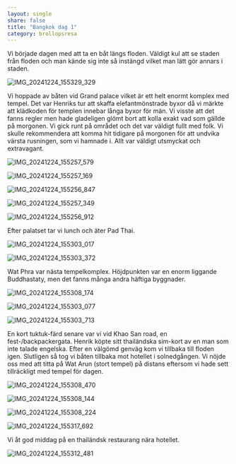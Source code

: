 ```yaml
---
layout: single
share: false
title: "Bangkok dag 1"
category: brollopsresa
---
```


Vi började dagen med att ta en båt längs floden. Väldigt kul att se staden från floden och man kände sig inte så instängd vilket man lätt gör annars i staden.

![IMG_20241224_155329_329](https://github.com/user-attachments/assets/2b9aebcb-f6f1-4908-b372-baa6aadeece2)


Vi hoppade av båten vid Grand palace vilket är ett helt enormt komplex med tempel. Det var Henriks tur att skaffa elefantmönstrade byxor då vi märkte att klädkoden för templen innebar långa byxor för män. Vi visste att det fanns regler men hade gladeligen glömt bort att kolla exakt vad som gällde på morgonen. Vi gick runt på området och det var väldigt fullt med folk. Vi skulle rekommendera att komma hit tidigare på morgonen för att undvika värsta rusningen, som vi hamnade i. Allt var väldigt utsmyckat och extravagant.

![IMG_20241224_155257_579](https://github.com/user-attachments/assets/2da5b43c-d95f-46b7-905d-d59197406201)

![IMG_20241224_155257_169](https://github.com/user-attachments/assets/5b187892-a9e6-4209-a31c-4b98e09773ac)

![IMG_20241224_155256_847](https://github.com/user-attachments/assets/95bec290-f764-4fdd-84e1-084fb6acf5b9)

![IMG_20241224_155257_349](https://github.com/user-attachments/assets/7bb4f5a5-6e29-4dd4-9a8b-e565e3493148)

![IMG_20241224_155256_912](https://github.com/user-attachments/assets/5e39e058-e33d-435f-b535-d0960288a540)


Efter palatset tar vi lunch och äter Pad Thai. 

![IMG_20241224_155303_017](https://github.com/user-attachments/assets/3017fe47-f19c-4d15-b4f2-7231a291162c)

![IMG_20241224_155303_372](https://github.com/user-attachments/assets/3b5a12f3-448e-4000-943e-6df0d6e6b6ab)


Wat Phra var nästa tempelkomplex. Höjdpunkten var en enorm liggande Buddhastaty, men det fanns många andra häftiga byggnader.

![IMG_20241224_155308_174](https://github.com/user-attachments/assets/4cb000f7-f5f0-43d1-9686-d803f2848c8c)


![IMG_20241224_155303_077](https://github.com/user-attachments/assets/e3ce875c-ad08-4389-a1f7-ec12b7a8ef0d)


![IMG_20241224_155303_713](https://github.com/user-attachments/assets/d0fa511e-e340-4c30-aa40-b4653d2ee8e5)


En kort tuktuk-färd senare var vi vid Khao San road,
en fest-/backpackergata. Henrik köpte sitt thailändska
sim-kort av en man som inte talade engelska. Efter
en välgömd genväg kom vi tillbaka till floden igen.
Slutligen så tog vi båten tillbaka mot hotellet i solnedgången.
Vi nöjde oss med att titta på Wat Arun (stort tempel) på distans eftersom vi hade 
sett tillräckligt med tempel för dagen.

![IMG_20241224_155308_470](https://github.com/user-attachments/assets/dc396673-c57d-454f-b00a-bab3bb950c23)

![IMG_20241224_155308_144](https://github.com/user-attachments/assets/2c7c12cc-d900-48a4-8ea3-2ee392ccafdd)

![IMG_20241224_155308_224](https://github.com/user-attachments/assets/15bdb342-4239-4986-9320-c3fb05f6b2a0)


![IMG_20241224_155317_692](https://github.com/user-attachments/assets/cf7b4c83-0b25-41e2-b040-00f763963cfa)


Vi åt god middag på en thailändsk restaurang nära hotellet.

![IMG_20241224_155312_481](https://github.com/user-attachments/assets/3b65e653-b014-4cb6-ab7c-b3eba2f1ba0b)

